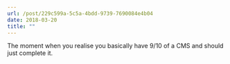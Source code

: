 ```yaml
---
url: /post/229c599a-5c5a-4bdd-9739-7690084e4b04
date: 2018-03-20
title: ""
---
```




The moment when you realise you basically have 9/10 of a CMS and should just complete it. 
